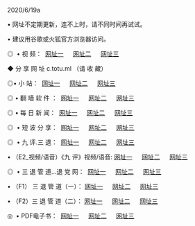 <p>2020/6/19a
<p>• 网址不定期更新，连不上时，请不同时间再试试。
<p>• 建议用谷歌或火狐官方浏览器访问。
<p>◎  • 视 频： 
<a href="http://hjk.csso.cam/" target="_blank">网址一</a> 　 
<a href="http://hun.csso.cam/" target="_blank">网址二</a> 　 
<a href="http://hqz.csso.cam/b.html" target="_blank">网址三</a>
<p>◆ 分 享 网 址  c.totu.ml  （请 收 藏） </p>

<p>◎•  小 站：  
<a href="http://hjk.csso.cam/f.html" target="_blank">网址一</a> 　 
<a href="http://hun.csso.cam/h.html" target="_blank">网址二</a> 　 
<a href="http://hqz.csso.cam/k/" target="_blank">网址三</a></p><p>

<p>◎  • 翻 墙 软 件 ：  
<a href="http://hjk.csso.cam/ff/" target="_blank">网址一</a> 　 
<a href="http://hun.csso.cam/s/read/a1_nd.html" target="_blank">网址二</a> 　 
<a href="http://hqz.csso.cam/ff/index.html" target="_blank">网址三</a></p>
<p>◎  • 每 日 新 闻：  
<a href="http://hjk.csso.cam/day/" target="_blank">网址一</a> 　 
<a href="http://hun.csso.cam/day/" target="_blank">网址二</a> 　 
<a href="http://hqz.csso.cam/day/index.html" target="_blank">网址三</a></p>
<p>◎   • 短 波 分 享：  
<a href="http://hjk.csso.cam/h/" target="_blank">网址一</a> 　 
<a href="http://hqz.csso.cam/h/" target="_blank">网址二</a> 　 
<a href="http://hun.csso.cam/h/index.html" target="_blank">网址三</a></p>
<p>◎   • 九 评.三 退：  
<a href="http://hjk.csso.cam/t/" target="_blank">网址一</a> 　 
<a href="http://hqz.csso.cam/v2/index.html" target="_blank">网址二</a> 　 
<a href="http://hun.csso.cam/tt/index.html" target="_blank">网址三</a> 　</p>
<p>  • （E2_视频/语音）《九 评》视频/语音: 
<a href="http://hjk.csso.cam/7738.html" target="_blank">网址一</a> 　 
<a href="http://hqz.csso.cam/7614.html" target="_blank">网址二</a> 　 
<a href="http://hun.csso.cam/7633.html" target="_blank">网址三</a></p>
<p>◎   • 三 退 管 道...退 党 网：  
<a href="http://hjk.csso.cam/go/td1.html" target="_blank">网址一</a> 　 
<a href="http://hqz.csso.cam/go/td2.html" target="_blank">网址二</a> 　 
<a href="http://hun.csso.cam/go/td3.html" target="_blank">网址三</a></p>
<p>  • （F1） 三 退 管 道（一）： 
<a href="http://hjk.csso.cam/dd/" target="_blank">网址一</a> 　 
<a href="http://hqz.csso.cam/s/read/a1_tdx.html" target="_blank">网址二</a> 　 
<a href="http://hun.csso.cam/dd/" target="_blank">网址三</a></p>
<p>  • （F2）三 退 管 道（二）： 
<a href="http://hqz.csso.cam/d/" target="_blank">网址一</a> 　 
<a href="http://hjk.csso.cam/d/index.html" target="_blank">网址二</a> 　 
<a href="http://hun.csso.cam/d/" target="_blank">网址三</a></p>
<p>◎   • PDF电子书：  
<a href="http://hjk.csso.cam/p/" target="_blank">网址一</a> 　 
<a href="http://hun.csso.cam/p/index.html" target="_blank">网址二</a> 　 
<a href="http://hqz.csso.cam/p/" target="_blank">网址三</a></p>
